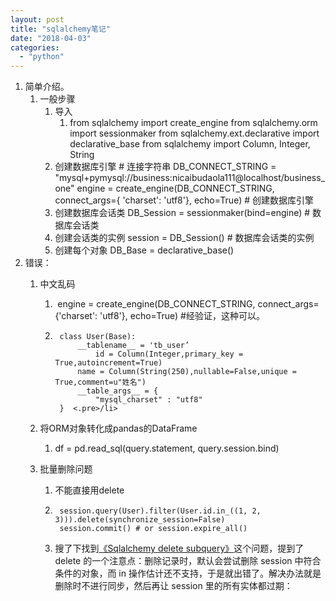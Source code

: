 ```yaml
---
layout: post
title: "sqlalchemy笔记"
date: "2018-04-03"
categories: 
  - "python"
---
```


1. 简单介绍。
    1. 一般步骤
        1. 导入
            1. from sqlalchemy import create\_engine from sqlalchemy.orm import sessionmaker from sqlalchemy.ext.declarative import declarative\_base from sqlalchemy import Column, Integer, String
        2. 创建数据库引擎 # 连接字符串 DB\_CONNECT\_STRING = "mysql+pymysql://business:nicaibudaola111@localhost/business\_one" engine = create\_engine(DB\_CONNECT\_STRING, connect\_args={ 'charset': 'utf8'}, echo=True) # 创建数据库引擎
        3. 创建数据库会话类 DB\_Session = sessionmaker(bind=engine) # 数据库会话类
        4. 创建会话类的实例 session = DB\_Session() # 数据库会话类的实例
        5. 创建每个对象 DB\_Base = declarative\_base()
2. 错误：
    1. 中文乱码
        1.  engine = create\_engine(DB\_CONNECT\_STRING, connect\_args={'charset': 'utf8'}, echo=True) #经验证，这种可以。
        2. ```
            class User(Base):
                __tablename__ = 'tb_user’
                    id = Column(Integer,primary_key = True,autoincrement=True)
                name = Column(String(250),nullable=False,unique = True,comment=u"姓名")
                __table_args__ = {
                    "mysql_charset" : "utf8"
            }  <.pre>/li>
            ```
            
    2. 将ORM对象转化成pandas的DataFrame
        1. df = pd.read\_sql(query.statement, query.session.bind)
    3. 批量删除问题
        1. 不能直接用delete
        2. ```
            session.query(User).filter(User.id.in_((1, 2, 3))).delete(synchronize_session=False)
            session.commit() # or session.expire_all()
            ```
            
        3. 搜了下找到[《Sqlalchemy delete subquery》](http://stackoverflow.com/questions/7892618/sqlalchemy-delete-subquery)这个问题，提到了 delete 的一个注意点：删除记录时，默认会尝试删除 session 中符合条件的对象，而 in 操作估计还不支持，于是就出错了。解决办法就是删除时不进行同步，然后再让 session 里的所有实体都过期：
